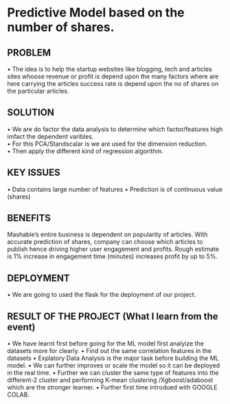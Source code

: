 # Predictive Model based on the number of shares.
## PROBLEM
• The idea is to help the startup websites like blogging, tech and articles sites whoose revenue or profit is depend 
upon the many factors where are here carrying the articles success rate is depend upon the no of shares on the particular articles.

## SOLUTION
• We are do factor the data analysis to determine which factor/features high imfact the dependent varibles.  
• For this PCA/Standscalar is we are used for the dimension reduction.  
• Then apply the different kind of regression algorithm.

## KEY ISSUES 
• Data contains large number of features 
• Prediction is of continuous value (shares) 

## BENEFITS
Mashable’s entire business is dependent on popularity of articles. With accurate prediction of shares, company can choose which articles to publish hence driving higher user engagement and profits. Rough estimate is 1% increase in engagement time (minutes) increases profit by up to 5%.

## DEPLOYMENT
• We are going to used the flask for the deployment of our project.

## RESULT OF THE PROJECT (What I learn from the event) 
• We have learnt first before going for the ML model first analyize the datasets more for clearly.
• Find out the same correlation features in the datasets
• Explatory Data Analysis is the major task before building the ML model.
• We can further improves or scale the model so it can be deployed in the real time.
• Further we can cluster the same type of features into the different-2 cluster and performing K-mean clustering /Xgboost/adaboost which are the stronger learner.
• Further first time introdued with GOOGLE COLAB.

